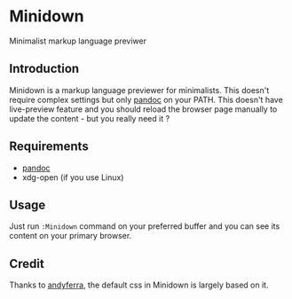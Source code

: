# Minidown

Minimalist markup language previwer

## Introduction

Minidown is a markup language previewer for minimalists. This doesn't require complex
settings but only [pandoc](http://pandoc.org/) on your PATH. This doesn't have
live-preview feature and you should reload the browser page manually to update
the content - but you really need it ?

## Requirements

+ [pandoc](http://pandoc.org/)
+ xdg-open (if you use Linux)

## Usage

Just run `:Minidown` command on your preferred buffer and you can see its
content on your primary browser.

## Credit

Thanks to [andyferra](https://gist.github.com/andyferra/2554919), the default
css in Minidown is largely based on it.

